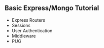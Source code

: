 ## Basic Express/Mongo Tutorial
- Express Routers
- Sessions
- User Authentication
- Middleware
- PUG

